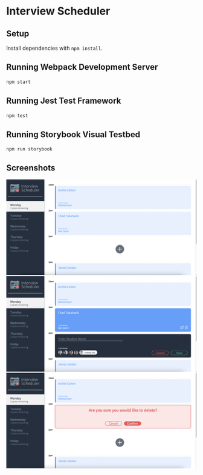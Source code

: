 # Interview Scheduler

## Setup

Install dependencies with `npm install`.

## Running Webpack Development Server

```sh
npm start
```

## Running Jest Test Framework

```sh
npm test
```

## Running Storybook Visual Testbed

```sh
npm run storybook
```

## Screenshots
!["Monday appointments"](https://github.com/cldevlin/scheduler/blob/master/docs/monday-appointments.png?raw=true)
!["Create a new appointment"](https://github.com/cldevlin/scheduler/blob/master/docs/create-appointment.png?raw=true)
!["Delete an appointment"](https://github.com/cldevlin/scheduler/blob/master/docs/confirm-delete.png?raw=true)